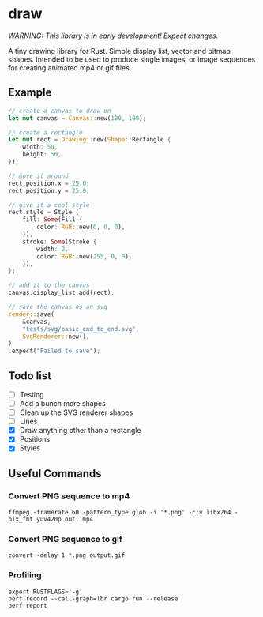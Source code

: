 # draw
*WARNING: This library is in early development! Expect changes.*

A tiny drawing library for Rust. 
Simple display list, vector and bitmap shapes. 
Intended to be used to produce single images, or image sequences for creating animated mp4 or gif files. 

## Example
```rust
// create a canvas to draw on
let mut canvas = Canvas::new(100, 100);

// create a rectangle
let mut rect = Drawing::new(Shape::Rectangle {
    width: 50,
    height: 50,
});

// move it around
rect.position.x = 25.0;
rect.position.y = 25.0;

// give it a cool style
rect.style = Style {
    fill: Some(Fill {
        color: RGB::new(0, 0, 0),
    }),
    stroke: Some(Stroke {
        width: 2,
        color: RGB::new(255, 0, 0),
    }),
};

// add it to the canvas
canvas.display_list.add(rect);

// save the canvas as an svg
render::save(
    &canvas,
    "tests/svg/basic_end_to_end.svg",
    SvgRenderer::new(),
)
.expect("Failed to save");
```

## Todo list
- [ ] Testing
- [ ] Add a bunch more shapes
- [ ] Clean up the SVG renderer shapes
- [ ] Lines
- [x] Draw anything other than a rectangle
- [x] Positions
- [x] Styles 

## Useful Commands

### Convert PNG sequence to mp4
```
ffmpeg -framerate 60 -pattern_type glob -i '*.png' -c:v libx264 -pix_fmt yuv420p out. mp4
```
### Convert PNG sequence to gif
```
convert -delay 1 *.png output.gif
```
### Profiling
```
export RUSTFLAGS='-g'
perf record --call-graph=lbr cargo run --release
perf report
```